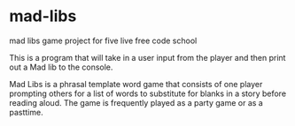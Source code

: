 # mad-libs
 mad libs game project for five live free code school

This is a program that will take in a user input from the
player and then print out a Mad lib to the console.

Mad Libs is a phrasal template word game that consists of 
one player prompting others for a list of words to substitute
for blanks in a story before reading aloud.
The game is frequently played as a party game or as 
a pasttime.
